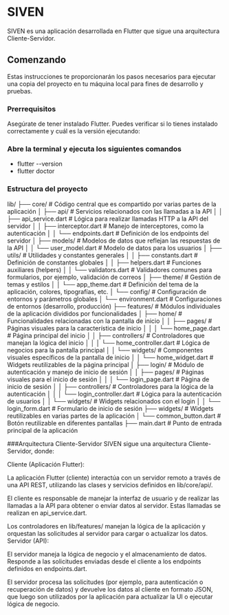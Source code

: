 # SIVEN

SIVEN es una aplicación desarrollada en Flutter que sigue una arquitectura Cliente-Servidor.

## Comenzando

Estas instrucciones te proporcionarán los pasos necesarios para ejecutar una copia del proyecto en tu máquina local para fines de desarrollo y pruebas.

### Prerrequisitos

Asegúrate de tener instalado Flutter. Puedes verificar si lo tienes instalado correctamente y cuál es la versión ejecutando:

### Abre la terminal y ejecuta los siguientes comandos
- flutter --version
- flutter doctor


### Estructura del proyecto

lib/
├── core/                      # Código central que es compartido por varias partes de la aplicación
│   ├── api/                   # Servicios relacionados con las llamadas a la API
│   │   ├── api_service.dart   # Lógica para realizar llamadas HTTP a la API del servidor
│   │   ├── interceptor.dart   # Manejo de interceptores, como la autenticación
│   │   └── endpoints.dart     # Definición de los endpoints del servidor
│   ├── models/                # Modelos de datos que reflejan las respuestas de la API
│   │   └── user_model.dart    # Modelo de datos para los usuarios
│   ├── utils/                 # Utilidades y constantes generales
│   │   ├── constants.dart     # Definición de constantes globales
│   │   ├── helpers.dart       # Funciones auxiliares (helpers)
│   │   └── validators.dart    # Validadores comunes para formularios, por ejemplo, validación de correos
│   ├── theme/                 # Gestión de temas y estilos
│   │   └── app_theme.dart     # Definición del tema de la aplicación, colores, tipografías, etc.
│   └── config/                # Configuración de entornos y parámetros globales
│       └── environment.dart   # Configuraciones de entornos (desarrollo, producción)
├── features/                  # Módulos individuales de la aplicación divididos por funcionalidades
│   ├── home/                  # Funcionalidades relacionadas con la pantalla de inicio
│   │   ├── pages/             # Páginas visuales para la característica de inicio
│   │   │   └── home_page.dart # Página principal del inicio
│   │   ├── controllers/       # Controladores que manejan la lógica del inicio
│   │   │   └── home_controller.dart  # Lógica de negocios para la pantalla principal
│   │   └── widgets/           # Componentes visuales específicos de la pantalla de inicio
│   │       └── home_widget.dart  # Widgets reutilizables de la página principal
│   ├── login/                 # Módulo de autenticación y manejo de inicio de sesión
│   │   ├── pages/             # Páginas visuales para el inicio de sesión
│   │   │   └── login_page.dart   # Página de inicio de sesión
│   │   ├── controllers/       # Controladores para la lógica de la autenticación
│   │   │   └── login_controller.dart # Lógica para la autenticación de usuarios
│   │   └── widgets/           # Widgets relacionados con el login
│   │       └── login_form.dart # Formulario de inicio de sesión
├── widgets/                   # Widgets reutilizables en varias partes de la aplicación
│   └── common_button.dart     # Botón reutilizable en diferentes pantallas
├── main.dart                  # Punto de entrada principal de la aplicación

###Arquitectura Cliente-Servidor
SIVEN sigue una arquitectura Cliente-Servidor, donde:

Cliente (Aplicación Flutter):

La aplicación Flutter (cliente) interactúa con un servidor remoto a través de una API REST, utilizando las clases y servicios definidos en lib/core/api/.

El cliente es responsable de manejar la interfaz de usuario y de realizar las llamadas a la API para obtener o enviar datos al servidor. Estas llamadas se realizan en api_service.dart.

Los controladores en lib/features/ manejan la lógica de la aplicación y orquestan las solicitudes al servidor para cargar o actualizar los datos.
Servidor (API):

El servidor maneja la lógica de negocio y el almacenamiento de datos. Responde a las solicitudes enviadas desde el cliente a los endpoints definidos en endpoints.dart.

El servidor procesa las solicitudes (por ejemplo, para autenticación o recuperación de datos) y devuelve los datos al cliente en formato JSON, que luego son utilizados por la aplicación para actualizar la UI o ejecutar lógica de negocio.
